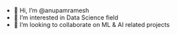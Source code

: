 - 👋 Hi, I’m @anupamramesh
- 👀 I’m interested in Data Science field
- 💞️ I’m looking to collaborate on ML & AI related projects

